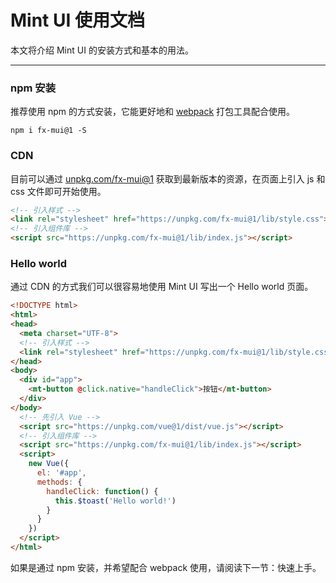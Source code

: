 # Mint UI 使用文档

本文将介绍 Mint UI 的安装方式和基本的用法。

---------


### npm 安装
推荐使用 npm 的方式安装，它能更好地和 [webpack](https://webpack.js.org/) 打包工具配合使用。

```shell
npm i fx-mui@1 -S
```

### CDN
目前可以通过 [unpkg.com/fx-mui@1](https://unpkg.com/fx-mui@1/) 获取到最新版本的资源，在页面上引入 js 和 css 文件即可开始使用。

```html
<!-- 引入样式 -->
<link rel="stylesheet" href="https://unpkg.com/fx-mui@1/lib/style.css">
<!-- 引入组件库 -->
<script src="https://unpkg.com/fx-mui@1/lib/index.js"></script>
```


### Hello world
通过 CDN 的方式我们可以很容易地使用 Mint UI 写出一个 Hello world 页面。

```html
<!DOCTYPE html>
<html>
<head>
  <meta charset="UTF-8">
  <!-- 引入样式 -->
  <link rel="stylesheet" href="https://unpkg.com/fx-mui@1/lib/style.css">
</head>
<body>
  <div id="app">
    <mt-button @click.native="handleClick">按钮</mt-button>
  </div>
</body>
  <!-- 先引入 Vue -->
  <script src="https://unpkg.com/vue@1/dist/vue.js"></script>
  <!-- 引入组件库 -->
  <script src="https://unpkg.com/fx-mui@1/lib/index.js"></script>
  <script>
    new Vue({
      el: '#app',
      methods: {
        handleClick: function() {
          this.$toast('Hello world!')
        }
      }
    })
  </script>
</html>
```


如果是通过 npm 安装，并希望配合 webpack 使用，请阅读下一节：<router-link to="/zh-cn/quickstart">快速上手</a>。
